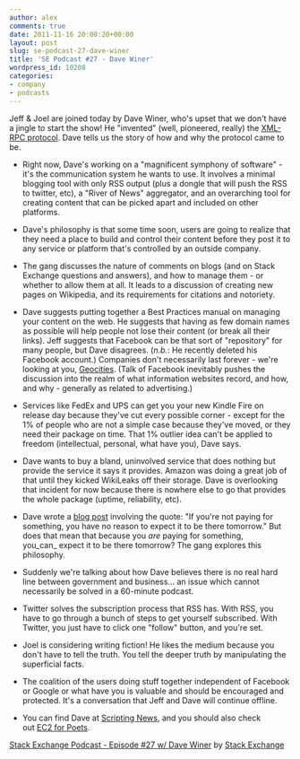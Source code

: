 ```yaml
---
author: alex
comments: true
date: 2011-11-16 20:00:20+00:00
layout: post
slug: se-podcast-27-dave-winer
title: 'SE Podcast #27 - Dave Winer'
wordpress_id: 10208
categories:
- company
- podcasts
---
```


Jeff & Joel are joined today by Dave Winer, who's upset that we don't have a jingle to start the show! He "invented" (well, pioneered, really) the [XML-RPC protocol](http://en.wikipedia.org/wiki/XML-RPC). Dave tells us the story of how and why the protocol came to be.



	
  * Right now, Dave's working on a "magnificent symphony of software" - it's the communication system he wants to use. It involves a minimal blogging tool with only RSS output (plus a dongle that will push the RSS to twitter, etc), a "River of News" aggregator, and an overarching tool for creating content that can be picked apart and included on other platforms.

	
  * Dave's philosophy is that some time soon, users are going to realize that they need a place to build and control their content before they post it to any service or platform that's controlled by an outside company.

	
  * The gang discusses the nature of comments on blogs (and on Stack Exchange questions and answers), and how to manage them - or whether to allow them at all. It leads to a discussion of creating new pages on Wikipedia, and its requirements for citations and notoriety.

	
  * Dave suggests putting together a Best Practices manual on managing your content on the web. He suggests that having as few domain names as possible will help people not lose their content (or break all their links). Jeff suggests that Facebook can be that sort of "repository" for many people, but Dave disagrees. (_n.b._: He recently deleted his Facebook account.) Companies don't necessarily last forever - we're looking at you, [Geocities](http://www.webmonkey.com/2011/09/developer-turns-geocities-archive-into-a-digital-pompeii/). (Talk of Facebook inevitably pushes the discussion into the realm of what information websites record, and how, and why - generally as related to advertising.)

	
  * Services like FedEx and UPS can get you your new Kindle Fire on release day because they've cut every possible corner - except for the 1% of people who are not a simple case because they've moved, or they need their package on time. That 1% outlier idea can't be applied to freedom (intellectual, personal, what have you), Dave says.

	
  * Dave wants to buy a bland, uninvolved service that does nothing but provide the service it says it provides. Amazon was doing a great job of that until they kicked WikiLeaks off their storage. Dave is overlooking that incident for now because there is nowhere else to go that provides the whole package (uptime, reliability, etc).

	
  * Dave wrote a [blog post](http://scripting.com/stories/2011/11/07/willUsersAlwaysBeUsers.html) involving the quote: "If you're not paying for something, you have no reason to expect it to be there tomorrow." But does that mean that because you _are_ paying for something, you_can_ expect it to be there tomorrow? The gang explores this philosophy.

	
  * Suddenly we're talking about how Dave believes there is no real hard line between government and business... an issue which cannot necessarily be solved in a 60-minute podcast.

	
  * Twitter solves the subscription process that RSS has. With RSS, you have to go through a bunch of steps to get yourself subscribed. With Twitter, you just have to click one "follow" button, and you're set.

	
  * Joel is considering writing fiction! He likes the medium because you don't have to tell the truth. You tell the deeper truth by manipulating the superficial facts.

	
  * The coalition of the users doing stuff together independent of Facebook or Google or what have you is valuable and should be encouraged and protected. It's a conversation that Jeff and Dave will continue offline.

	
  * You can find Dave at [Scripting News](http://www.scripting.com), and you should also check out [EC2 for Poets](http://poets.scripting.com/).


[Stack Exchange Podcast - Episode #27 w/ Dave Winer](http://soundcloud.com/stack-exchange/stack-exchange-podcast-27) by [Stack Exchange](http://soundcloud.com/stack-exchange)
